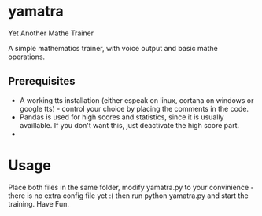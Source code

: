 # yamatra
Yet Another Mathe Trainer

A simple mathematics trainer, with voice output and basic mathe operations.

## Prerequisites
* A working tts installation (either espeak on linux, cortana on windows or google tts) - control your choice by placing the comments in the code.
* Pandas is used for high scores and statistics, since it is usually availlable. If you don't want this, just deactivate the high score part.
* 

# Usage
Place both files in the same folder, modify yamatra.py to your convinience - there is no extra config file yet :( 
then run python yamatra.py and start the training.
Have Fun.
